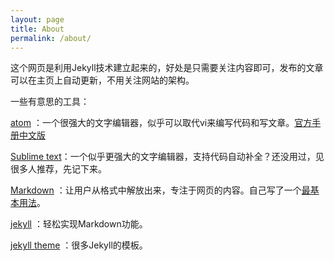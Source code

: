 ```yaml
---
layout: page
title: About
permalink: /about/
---
```


这个网页是利用Jekyll技术建立起来的，好处是只需要关注内容即可，发布的文章可以在主页上自动更新，不用关注网站的架构。

一些有意思的工具：

[atom](https://atom.io) ：一个很强大的文字编辑器，似乎可以取代vi来编写代码和写文章。[官方手册中文版](https://atom-china.org/t/guan-fang-shou-ce-atom-ji-chu-shi-yong/62)

[Sublime text](https://www.sublimetext.com)：一个似乎更强大的文字编辑器，支持代码自动补全？还没用过，见很多人推荐，先记下来。

[Markdown](http://daringfireball.net/projects/markdown/) ：让用户从格式中解放出来，专注于网页的内容。自己写了一个[最基本用法](https://sunnine99.github.io/blog//blog/2016/02/20/test.html)。

[jekyll](http://jekyllrb.com/) ：轻松实现Markdown功能。

[jekyll theme](http://jekyllthemes.org/) ：很多Jekyll的模板。
